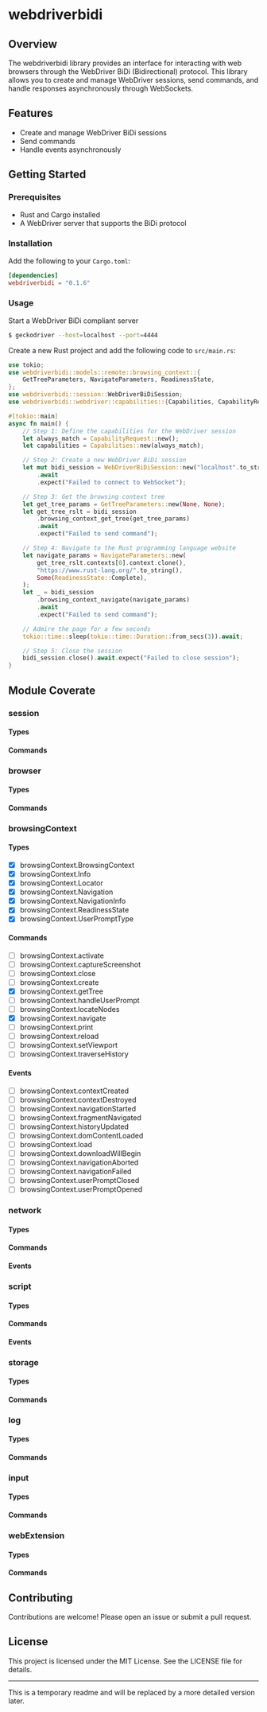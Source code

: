 # webdriverbidi

## Overview

The webdriverbidi library provides an interface for interacting with web browsers through the WebDriver BiDi (Bidirectional) protocol. This library allows you to create and manage WebDriver sessions, send commands, and handle responses asynchronously through WebSockets.

## Features

- Create and manage WebDriver BiDi sessions
- Send commands
- Handle events asynchronously

## Getting Started

### Prerequisites

- Rust and Cargo installed
- A WebDriver server that supports the BiDi protocol

### Installation

Add the following to your `Cargo.toml`:

```toml
[dependencies]
webdriverbidi = "0.1.6"
```

### Usage

Start a WebDriver BiDi compliant server

```bash
$ geckodriver --host=localhost --port=4444
```

Create a new Rust project and add the following code to `src/main.rs`:

```rust
use tokio;
use webdriverbidi::models::remote::browsing_context::{
    GetTreeParameters, NavigateParameters, ReadinessState,
};
use webdriverbidi::session::WebDriverBiDiSession;
use webdriverbidi::webdriver::capabilities::{Capabilities, CapabilityRequest};

#[tokio::main]
async fn main() {
    // Step 1: Define the capabilities for the WebDriver session
    let always_match = CapabilityRequest::new();
    let capabilities = Capabilities::new(always_match);

    // Step 2: Create a new WebDriver BiDi session
    let mut bidi_session = WebDriverBiDiSession::new("localhost".to_string(), 4444, capabilities)
        .await
        .expect("Failed to connect to WebSocket");

    // Step 3: Get the browsing context tree
    let get_tree_params = GetTreeParameters::new(None, None);
    let get_tree_rslt = bidi_session
        .browsing_context_get_tree(get_tree_params)
        .await
        .expect("Failed to send command");

    // Step 4: Navigate to the Rust programming language website
    let navigate_params = NavigateParameters::new(
        get_tree_rslt.contexts[0].context.clone(),
        "https://www.rust-lang.org/".to_string(),
        Some(ReadinessState::Complete),
    );
    let _ = bidi_session
        .browsing_context_navigate(navigate_params)
        .await
        .expect("Failed to send command");

    // Admire the page for a few seconds
    tokio::time::sleep(tokio::time::Duration::from_secs(3)).await;

    // Step 5: Close the session
    bidi_session.close().await.expect("Failed to close session");
}
```

## Module Coverate

### session
#### Types
#### Commands

### browser
#### Types
#### Commands

### browsingContext
#### Types
- [x] browsingContext.BrowsingContext
- [x] browsingContext.Info
- [x] browsingContext.Locator
- [x] browsingContext.Navigation
- [x] browsingContext.NavigationInfo
- [x] browsingContext.ReadinessState
- [x] browsingContext.UserPromptType

#### Commands
- [ ] browsingContext.activate
- [ ] browsingContext.captureScreenshot
- [ ] browsingContext.close
- [ ] browsingContext.create
- [x] browsingContext.getTree
- [ ] browsingContext.handleUserPrompt
- [ ] browsingContext.locateNodes
- [x] browsingContext.navigate
- [ ] browsingContext.print
- [ ] browsingContext.reload
- [ ] browsingContext.setViewport
- [ ] browsingContext.traverseHistory

#### Events
- [ ] browsingContext.contextCreated
- [ ] browsingContext.contextDestroyed
- [ ] browsingContext.navigationStarted
- [ ] browsingContext.fragmentNavigated
- [ ] browsingContext.historyUpdated
- [ ] browsingContext.domContentLoaded
- [ ] browsingContext.load
- [ ] browsingContext.downloadWillBegin
- [ ] browsingContext.navigationAborted
- [ ] browsingContext.navigationFailed
- [ ] browsingContext.userPromptClosed
- [ ] browsingContext.userPromptOpened

### network
#### Types
#### Commands
#### Events

### script
#### Types
#### Commands
#### Events

### storage
#### Types
#### Commands


### log
#### Types
#### Commands

### input
#### Types
#### Commands

### webExtension
#### Types
#### Commands

## Contributing

Contributions are welcome! Please open an issue or submit a pull request.

## License

This project is licensed under the MIT License. See the LICENSE file for details.

---

This is a temporary readme and will be replaced by a more detailed version later.